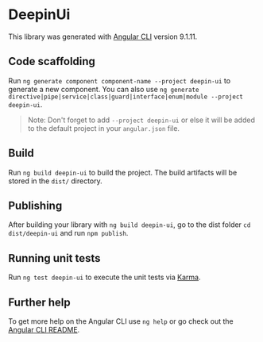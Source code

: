 # DeepinUi

This library was generated with [Angular CLI](https://github.com/angular/angular-cli) version 9.1.11.

## Code scaffolding

Run `ng generate component component-name --project deepin-ui` to generate a new component. You can also use `ng generate directive|pipe|service|class|guard|interface|enum|module --project deepin-ui`.
> Note: Don't forget to add `--project deepin-ui` or else it will be added to the default project in your `angular.json` file. 

## Build

Run `ng build deepin-ui` to build the project. The build artifacts will be stored in the `dist/` directory.

## Publishing

After building your library with `ng build deepin-ui`, go to the dist folder `cd dist/deepin-ui` and run `npm publish`.

## Running unit tests

Run `ng test deepin-ui` to execute the unit tests via [Karma](https://karma-runner.github.io).

## Further help

To get more help on the Angular CLI use `ng help` or go check out the [Angular CLI README](https://github.com/angular/angular-cli/blob/master/README.md).
